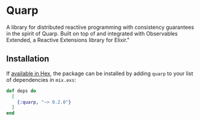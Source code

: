 # Quarp

A library for distributed reactiive programming with consistency guarantees in the spirit of Quarp.
Built on top of and integrated with Observables Extended, a Reactive Extensions library for Elixir."

## Installation

If [available in Hex](https://hex.pm/docs/publish), the package can be installed
by adding `quarp` to your list of dependencies in `mix.exs`:

```elixir
def deps do
  [
    {:quarp, "~> 0.2.0"}
  ]
end
```